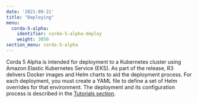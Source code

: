 ```yaml
---
date: '2021-09-21'
title: "Deploying"
menu:
  corda-5-alpha:
    identifier: corda-5-alpha-deploy
    weight: 3050
section_menu: corda-5-alpha
---
```

Corda 5 Alpha is intended for deployment to a Kubernetes cluster using Amazon Elastic Kubernetes Service (EKS).
As part of the release, R3 delivers Docker images and Helm charts to aid the deployment process.
For each deployment, you must create a YAML file to define a set of Helm overrides for that environment.
The deployment and its configuration process is described in the [Tutorials section](../deployment-tutorials/deploy-corda-cluster.html).
